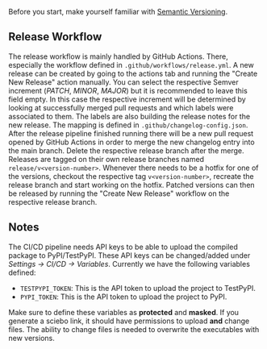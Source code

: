 Before you start, make yourself familiar with [Semantic Versioning][semver].

## Release Workflow

The release workflow is mainly handled by GitHub Actions. There, especially the workflow defined in `.github/workflows/release.yml`.
A new release can be created by going to the actions tab and running the "Create New Release" action manually.
You can select the respective Semver increment (_PATCH_, _MINOR_, _MAJOR_) but it is recommended to leave this field empty.
In this case the respective increment will be determined by looking at successfully merged pull requests and which labels were associated to them.
The labels are also building the release notes for the new release.
The mapping is defined in `.github/changelog-config.json`.
After the release pipeline finished running there will be a new pull request opened by GitHub Actions in order to merge the new changelog entry into the main branch.
Delete the respective release branch after the merge.
Releases are tagged on their own release branches named `release/v<version-number>`.
Whenever there needs to be a hotfix for one of the versions, checkout the respective tag `v<version-number>`, recreate the release branch and start working on the hotfix.
Patched versions can then be released by running the "Create New Release" workflow on the respective release branch.

## Notes

The CI/CD pipeline needs API keys to be able to upload the compiled package to PyPI/TestPyPI. These API keys can be changed/added under *Settings -> CI/CD -> Variables*. Currently we have the following variables defined:

<!--
- `SCIEBO_KEY`: If you share a folder in sciebo you get a URL similar to `<sciebo server url>/index.php/s/<sciebo key>`. The part marked with `<sciebo key>` should be saved in `SCIEBO_KEY`.
- `SCIEBO_PASSWORD`: You should also create a password for the shared URL. The very same password get's stored in this variable.
-->
- `TESTPYPI_TOKEN`: This is the API token to upload the project to TestPyPI.
- `PYPI_TOKEN`: This is the API token to upload the project to PyPI.

Make sure to define these variables as **protected** and **masked**. If you generate a sciebo link, it should have permissions to upload **and** change files. The ability to change files is needed to overwrite the executables with new versions.

[semver]: https://semver.org/ "Semantic Versioning"